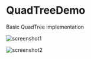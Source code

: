 # QuadTreeDemo
Basic QuadTree implementation

![screenshot1](https://i.imgur.com/ucFwOga.png)

![screenshot2](https://i.imgur.com/drugbLt.png)
